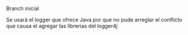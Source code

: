 Branch inicial

Se usará el logger que ofrece Java por que
no pude arreglar el conflicto que causa el 
agregar las librerias del logger4j
